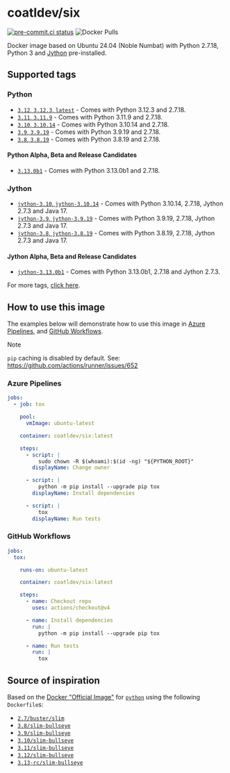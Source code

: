 # coatldev/six

[![pre-commit.ci status](https://results.pre-commit.ci/badge/github/coatl-dev/docker-six/coatl.svg)](https://results.pre-commit.ci/latest/github/coatl-dev/docker-six/coatl)
![Docker Pulls](https://img.shields.io/docker/pulls/coatldev/six)

Docker image based on Ubuntu 24.04 (Noble Numbat) with Python 2.7.18, Python 3
and [Jython](#jython) pre-installed.

## Supported tags

### Python

- [`3.12`, `3.12.3`, `latest`] - Comes with Python 3.12.3 and 2.7.18.
- [`3.11`, `3.11.9`] - Comes with Python 3.11.9 and 2.7.18.
- [`3.10`, `3.10.14`] - Comes with Python 3.10.14 and 2.7.18.
- [`3.9`, `3.9.19`] - Comes with Python 3.9.19 and 2.7.18.
- [`3.8`, `3.8.19`] - Comes with Python 3.8.19 and 2.7.18.

#### Python Alpha, Beta and Release Candidates

- [`3.13.0b1`] - Comes with Python 3.13.0b1 and 2.7.18.

### Jython

- [`jython-3.10`, `jython-3.10.14`] - Comes with Python 3.10.14, 2.7.18, Jython
  2.7.3 and Java 17.
- [`jython-3.9`, `jython-3.9.19`] - Comes with Python 3.9.19, 2.7.18, Jython
  2.7.3 and Java 17.
- [`jython-3.8`, `jython-3.8.19`] - Comes with Python 3.8.19, 2.7.18, Jython
  2.7.3 and Java 17.

#### Jython Alpha, Beta and Release Candidates

- [`jython-3.13.0b1`] - Comes with Python 3.13.0b1, 2.7.18 and Jython 2.7.3.

For more tags, [click here].

## How to use this image

The examples below will demonstrate how to use this image in [Azure Pipelines],
and [GitHub Workflows].

> [!NOTE]
> `pip` caching is disabled by default.
> See: <https://github.com/actions/runner/issues/652>

### Azure Pipelines

```yml
jobs:
  - job: tox

    pool:
      vmImage: ubuntu-latest

    container: coatldev/six:latest

    steps:
      - script: |
          sudo chown -R $(whoami):$(id -ng) "${PYTHON_ROOT}"
        displayName: Change owner

      - script: |
          python -m pip install --upgrade pip tox
        displayName: Install dependencies

      - script: |
          tox
        displayName: Run tests
```

### GitHub Workflows

```yml
jobs:
  tox:

    runs-on: ubuntu-latest

    container: coatldev/six:latest

    steps:
      - name: Checkout repo
        uses: actions/checkout@v4

      - name: Install dependencies
        run: |
          python -m pip install --upgrade pip tox

      - name: Run tests
        run: |
          tox
```

## Source of inspiration

Based on the [Docker "Official Image"] for [`python`] using the following
`Dockerfile`s:

- [`2.7/buster/slim`]
- [`3.8/slim-bullseye`]
- [`3.9/slim-bullseye`]
- [`3.10/slim-bullseye`]
- [`3.11/slim-bullseye`]
- [`3.12/slim-bullseye`]
- [`3.13-rc/slim-bullseye`]

<!-- Dockerfiles -->
[`3.8`, `3.8.19`]: https://github.com/coatl-dev/docker-six/blob/HEAD/3.8/python/Dockerfile
[`jython-3.8`, `jython-3.8.19`]: https://github.com/coatl-dev/docker-six/blob/HEAD/3.8/jython/Dockerfile
[`3.9`, `3.9.19`]: https://github.com/coatl-dev/docker-six/blob/HEAD/3.9/python/Dockerfile
[`jython-3.9`, `jython-3.9.19`]: https://github.com/coatl-dev/docker-six/blob/HEAD/3.9/jython/Dockerfile
[`3.10`, `3.10.14`]: https://github.com/coatl-dev/docker-six/blob/HEAD/3.10/python/Dockerfile
[`jython-3.10`, `jython-3.10.14`]: https://github.com/coatl-dev/docker-six/blob/HEAD/3.10/jython/Dockerfile
[`3.11`, `3.11.9`]: https://github.com/coatl-dev/docker-six/blob/HEAD/3.11/python/Dockerfile
[`3.12`, `3.12.3`, `latest`]: https://github.com/coatl-dev/docker-six/blob/HEAD/3.12/python/Dockerfile
[`3.13.0b1`]: https://github.com/coatl-dev/docker-six/blob/HEAD/3.13/python/Dockerfile
[`jython-3.13.0b1`]: https://github.com/coatl-dev/docker-six/blob/HEAD/3.13/jython/Dockerfile
<!-- External links -->
[Azure Pipelines]: https://learn.microsoft.com/en-us/azure/devops/pipelines/yaml-schema/jobs-job-container?view=azure-pipelines
[click here]: https://hub.docker.com/repository/docker/coatldev/six/tags
[GitHub Workflows]: https://docs.github.com/en/actions/using-jobs/running-jobs-in-a-container
[Docker "Official Image"]: https://github.com/docker-library/official-images#what-are-official-images
[`python`]: https://hub.docker.com/_/python/
<!-- Inspiration -->
[`2.7/buster/slim`]: https://github.com/docker-library/python/blob/f1e613f48eb4fc88748b36787f5ed74c14914636/2.7/buster/slim/Dockerfile
[`3.8/slim-bullseye`]: https://github.com/docker-library/python/blob/HEAD/3.8/slim-bullseye/Dockerfile
[`3.9/slim-bullseye`]: https://github.com/docker-library/python/blob/HEAD/3.9/slim-bullseye/Dockerfile
[`3.10/slim-bullseye`]: https://github.com/docker-library/python/blob/HEAD/3.10/slim-bullseye/Dockerfile
[`3.11/slim-bullseye`]: https://github.com/docker-library/python/blob/HEAD/3.11/slim-bullseye/Dockerfile
[`3.12/slim-bullseye`]: https://github.com/docker-library/python/blob/HEAD/3.12/slim-bullseye/Dockerfile
[`3.13-rc/slim-bullseye`]: https://github.com/docker-library/python/blob/HEAD/3.13-rc/slim-bullseye/Dockerfile
